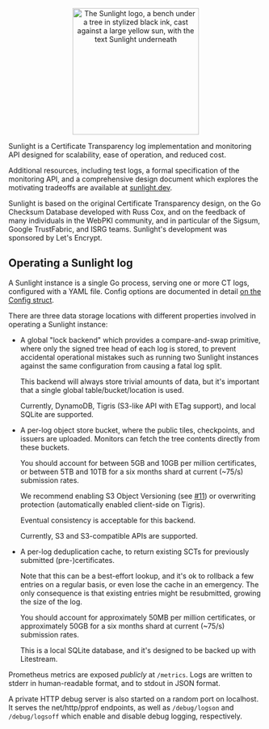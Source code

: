 <p align="center">
    <picture>
        <source media="(prefers-color-scheme: dark)" srcset="https://github.com/C2SP/C2SP/assets/1225294/0cd04af2-e84d-4f48-b42e-ed430354e563">
        <source media="(prefers-color-scheme: light)" srcset="https://github.com/C2SP/C2SP/assets/1225294/0f239db0-7100-4bba-8608-bd4dc4134409">
        <img alt="The Sunlight logo, a bench under a tree in stylized black ink, cast against a large yellow sun, with the text Sunlight underneath" width="250" src="https://github.com/C2SP/C2SP/assets/1225294/0f239db0-7100-4bba-8608-bd4dc4134409">
    </picture>
</p>

Sunlight is a Certificate Transparency log implementation and monitoring API
designed for scalability, ease of operation, and reduced cost.

Additional resources, including test logs, a formal specification of the
monitoring API, and a comprehensive design document which explores the
motivating tradeoffs are available at [sunlight.dev](https://sunlight.dev).

Sunlight is based on the original Certificate Transparency design, on the Go
Checksum Database developed with Russ Cox, and on the feedback of many
individuals in the WebPKI community, and in particular of the Sigsum, Google
TrustFabric, and ISRG teams. Sunlight's development was sponsored by Let's
Encrypt.

## Operating a Sunlight log

A Sunlight instance is a single Go process, serving one or more CT logs,
configured with a YAML file. Config options are documented in detail [on the
Config struct][Config].

[Config]: https://github.com/search?q=repo%3AFiloSottile%2Fsunlight+symbol%3AConfig+path%3Acmd%2Fsunlight&type=code

There are three data storage locations with different properties involved in
operating a Sunlight instance:

  * A global "lock backend" which provides a compare-and-swap primitive, where only
    the signed tree head of each log is stored, to prevent accidental operational
    mistakes such as running two Sunlight instances against the same
    configuration from causing a fatal log split.

    This backend will always store trivial amounts of data, but it's important
    that a single global table/bucket/location is used.

    Currently, DynamoDB, Tigris (S3-like API with ETag support), and local
    SQLite are supported.

  * A per-log object store bucket, where the public tiles, checkpoints, and
    issuers are uploaded. Monitors can fetch the tree contents directly
    from these buckets.

    You should account for between 5GB and 10GB per million certificates, or
    between 5TB and 10TB for a six months shard at current (~75/s) submission
    rates.

    We recommend enabling S3 Object Versioning (see
    [#11](https://github.com/FiloSottile/sunlight/issues/11)) or overwriting
    protection (automatically enabled client-side on Tigris).

    Eventual consistency is acceptable for this backend.

    Currently, S3 and S3-compatible APIs are supported.

  * A per-log deduplication cache, to return existing SCTs for previously
    submitted (pre-)certificates.

    Note that this can be a best-effort lookup, and it's ok to rollback a few
    entries on a regular basis, or even lose the cache in an emergency. The only
    consequence is that existing entries might be resubmitted, growing the size
    of the log.

    You should account for approximately 50MB per million certificates, or
    approximately 50GB for a six months shard at current (~75/s) submission
    rates.

    This is a local SQLite database, and it's designed to be backed up with
    Litestream.

Prometheus metrics are exposed *publicly* at `/metrics`. Logs are written to
stderr in human-readable format, and to stdout in JSON format.

A private HTTP debug server is also started on a random port on localhost. It
serves the net/http/pprof endpoints, as well as `/debug/logson` and
`/debug/logsoff` which enable and disable debug logging, respectively.
